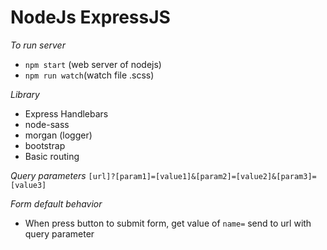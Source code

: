 # NodeJs ExpressJS
*To run server*
- `npm start` (web server of nodejs)
- `npm run watch`(watch file .scss)

*Library*
- Express Handlebars
- node-sass
- morgan (logger)
- bootstrap
- Basic routing

*Query parameters*
`[url]?[param1]=[value1]&[param2]=[value2]&[param3]=[value3]`

*Form default behavior*
- When press button to submit form, get value of `name=` send to url with query parameter